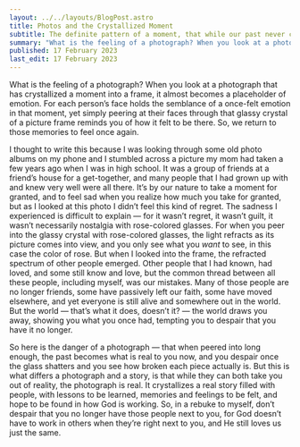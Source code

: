 ```yaml
---
layout: ../../layouts/BlogPost.astro
title: Photos and the Crystallized Moment
subtitle: The definite pattern of a moment, that while our past never changes, the people in our past change.
summary: "What is the feeling of a photograph? When you look at a photograph that has crystallized a moment into a frame, it almost becomes a placeholder of emotion. For each person’s face holds the semblance of a once-felt emotion in that moment, yet simply peering at their faces through that glassy crystal of a picture frame reminds you of how it felt to be there."
published: 17 February 2023
last_edit: 17 February 2023
---
```


<!-- <img src="/image/posts/on-photos/picture.JPG" alt="The Photo"/> -->

What is the feeling of a photograph? When you look at a photograph that has crystallized a moment into a frame, it almost becomes a placeholder of emotion. For each person’s face holds the semblance of a once-felt emotion in that moment, yet simply peering at their faces through that glassy crystal of a picture frame reminds you of how it felt to be there. So, we return to those memories to feel once again.

I thought to write this because I was looking through some old photo albums on my phone and I stumbled across a picture my mom had taken a few years ago when I was in high school. It was a group of friends at a friend’s house for a get-together, and many people that I had grown up with and knew very well were all there. It’s by our nature to take a moment for granted, and to feel sad when you realize how much you take for granted, but as I looked at this photo I didn’t feel this kind of regret. The sadness I experienced is difficult to explain — for it wasn’t regret, it wasn’t guilt, it wasn’t necessarily nostalgia with rose-colored glasses. For when you peer into the glassy crystal with rose-colored glasses, the light refracts as its picture comes into view, and you only see what you *want* to see, in this case the color of rose. But when I looked into the frame, the refracted spectrum of other people emerged. Other people that I had known, had loved, and some still know and love, but the common thread between all these people, including myself, was our mistakes. Many of those people are no longer friends, some have passively left our faith, some have moved elsewhere, and yet everyone is still alive and somewhere out in the world. But the world — that’s what it does, doesn’t it? — the world draws you away, showing you what you once had, tempting you to despair that you have it no longer.

So here is the danger of a photograph — that when peered into long enough, the past becomes what is real to you now, and you despair once the glass shatters and you see how broken each piece actually is. But this is what differs a photograph and a story, is that while they can both take you out of reality, the photograph is real. It crystallizes a real story filled with people, with lessons to be learned, memories and feelings to be felt, and hope to be found in how God is working. So, in a rebuke to myself, don’t despair that you no longer have those people next to you, for God doesn’t have to work in others when they’re right next to you, and He still loves us just the same.